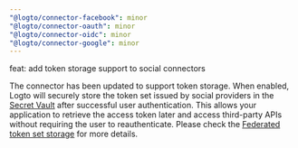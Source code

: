 ```yaml
---
"@logto/connector-facebook": minor
"@logto/connector-oauth": minor
"@logto/connector-oidc": minor
"@logto/connector-google": minor
---
```


feat: add token storage support to social connectors

The connector has been updated to support token storage. When enabled, Logto will securely store the token set issued by social providers in the [Secret Vault](https://docs.logto.io/secret-vault/) after successful user authentication. This allows your application to retrieve the access token later and access third-party APIs without requiring the user to reauthenticate. Please check the [Federated token set storage](https://docs.logto.io/secret-vault/federated-token-set) for more details.
